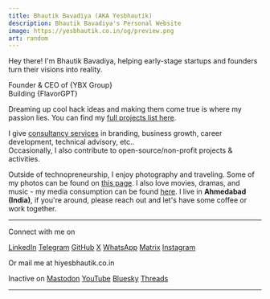 ```yaml
---
title: Bhautik Bavadiya (AKA Yesbhautik)
description: Bhautik Bavadiya's Personal Website
image: https://yesbhautik.co.in/og/preview.png
art: random
---
```

Hey there! I'm Bhautik Bavadiya, helping early-stage startups and founders turn their visions into reality.

Founder & CEO of {YBX Group}<br>
Building {FlavorGPT}<br>

Dreaming up cool hack ideas and making them come true is where my passion lies. You can find my [full projects list here](/projects).

I give [consultancy services](/chat) in branding, business growth, career development, technical advisory, etc..<br>
Occasionally, I also contribute to open-source/non-profit projects &amp; activities.

Outside of technopreneurship, I enjoy photography and traveling. Some of my photos can be found on [this page](/photos). I also love movies, dramas, and music - my media consumption can be found [here](/media). I live in **Ahmedabad (India)**, if you're around, please reach out and let's have some coffee or work together.

<div flex-auto />

---

Connect with me on

<p flex="~ gap-2 wrap" class="mt--2!">
  <a href="https://www.linkedin.com/in/yesbhautik" target="_blank"><span op75 i-simple-icons-linkedin /> LinkedIn</a>
  <a href="https://t.me/yesbhautik" target="_blank"><span op75 i-ri-telegram-fill /> Telegram</a>
  <a href="https://github.com/yesbhautik" target="_blank"><span op75 i-simple-icons-github /> GitHub</a>
  <a href="https://x.com/yesbhautik" target="_blank"><span op75 i-ri-twitter-x-fill />X</a>
  <a href="https://wa.me/916353586391" target="_blank"><span op75 i-ri-whatsapp-fill /> WhatsApp</a>
  <a href="https://matrix.to/#/@yesbhautik:beeper.com" target="_blank"><span op75 i-simple-icons-matrix /> Matrix</a>
  <a href="https://www.instagram.com/yesbhautik" target="_blank"><span op75 i-simple-icons-instagram /> Instagram</a>
</p>

Or mail me at <span font-mono>hi<span i-carbon-at/>yesbhautik.co.in</span>

Inactive on <span flex="~ inline gap-2 wrap">
  <a href="https://elk.zone/fosstodon.org/@yesbhautik" target="_blank"><span op75 i-simple-icons-mastodon/> Mastodon</a>
  <a href="https://www.youtube.com/yesbhautik" target="_blank"><span op75 i-simple-icons-youtube /> YouTube</a>
  <a href="https://bsky.app/profile/yesbhautik.co.in" target="_blank"><span op75 i-ri-bluesky-fill /> Bluesky</a>
  <a href="https://www.threads.net/@yesbhautik" target="_blank"><span op75 i-ri-threads-line /> Threads</a>
</span>

---

<SponsorButtons />
